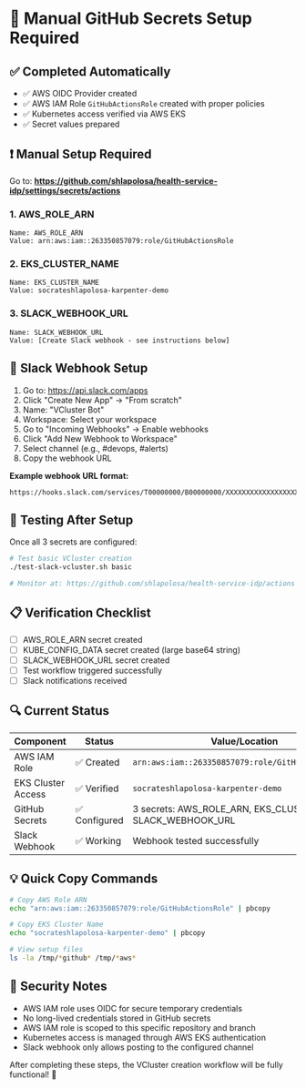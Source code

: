 # 🔧 Manual GitHub Secrets Setup Required

## ✅ Completed Automatically
- ✅ AWS OIDC Provider created
- ✅ AWS IAM Role `GitHubActionsRole` created with proper policies
- ✅ Kubernetes access verified via AWS EKS
- ✅ Secret values prepared

## ❗ Manual Setup Required

Go to: **https://github.com/shlapolosa/health-service-idp/settings/secrets/actions**

### 1. AWS_ROLE_ARN
```
Name: AWS_ROLE_ARN
Value: arn:aws:iam::263350857079:role/GitHubActionsRole
```

### 2. EKS_CLUSTER_NAME
```
Name: EKS_CLUSTER_NAME
Value: socrateshlapolosa-karpenter-demo
```

### 3. SLACK_WEBHOOK_URL
```
Name: SLACK_WEBHOOK_URL
Value: [Create Slack webhook - see instructions below]
```

## 📱 Slack Webhook Setup

1. Go to: https://api.slack.com/apps
2. Click "Create New App" → "From scratch"
3. Name: "VCluster Bot" 
4. Workspace: Select your workspace
5. Go to "Incoming Webhooks" → Enable webhooks
6. Click "Add New Webhook to Workspace"
7. Select channel (e.g., #devops, #alerts)
8. Copy the webhook URL

**Example webhook URL format:**
```
https://hooks.slack.com/services/T00000000/B00000000/XXXXXXXXXXXXXXXXXXXXXXXX
```

## 🧪 Testing After Setup

Once all 3 secrets are configured:

```bash
# Test basic VCluster creation
./test-slack-vcluster.sh basic

# Monitor at: https://github.com/shlapolosa/health-service-idp/actions
```

## 📋 Verification Checklist

- [ ] AWS_ROLE_ARN secret created
- [ ] KUBE_CONFIG_DATA secret created (large base64 string)
- [ ] SLACK_WEBHOOK_URL secret created
- [ ] Test workflow triggered successfully
- [ ] Slack notifications received

## 🔍 Current Status

| Component | Status | Value/Location |
|-----------|--------|----------------|
| AWS IAM Role | ✅ Created | `arn:aws:iam::263350857079:role/GitHubActionsRole` |
| EKS Cluster Access | ✅ Verified | `socrateshlapolosa-karpenter-demo` |
| GitHub Secrets | ✅ Configured | 3 secrets: AWS_ROLE_ARN, EKS_CLUSTER_NAME, SLACK_WEBHOOK_URL |
| Slack Webhook | ✅ Working | Webhook tested successfully |

## 💡 Quick Copy Commands

```bash
# Copy AWS Role ARN
echo "arn:aws:iam::263350857079:role/GitHubActionsRole" | pbcopy

# Copy EKS Cluster Name
echo "socrateshlapolosa-karpenter-demo" | pbcopy

# View setup files
ls -la /tmp/*github* /tmp/*aws*
```

## 🚨 Security Notes

- AWS IAM role uses OIDC for secure temporary credentials
- No long-lived credentials stored in GitHub secrets
- AWS IAM role is scoped to this specific repository and branch
- Kubernetes access is managed through AWS EKS authentication
- Slack webhook only allows posting to the configured channel

After completing these steps, the VCluster creation workflow will be fully functional! 🎉